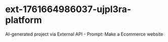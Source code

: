 # ext-1761664986037-ujpl3ra-platform
AI-generated project via External API - Prompt: Make a Ecommerce website
